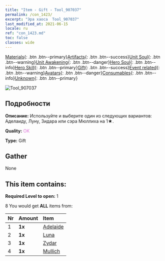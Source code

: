 ```yaml
---
title: "Item - Gift - Tool_907037"
permalink: /con_1423/
excerpt: "Эра хаоса  Tool_907037"
last_modified_at: 2021-06-15
locale: ru
ref: "con_1423.md"
toc: false
classes: wide
---
```

 [Materials](/ItemsRU/){: .btn .btn--primary}[Artifacts](/ItemsRU/Artifacts/){: .btn .btn--success}[Unit Soul](/ItemsRU/UnitSoul/){: .btn .btn--warning}[Unit Awakening](/ItemsRU/UnitAwakening/){: .btn .btn--danger}[Hero Soul](/ItemsRU/HeroSoul/){: .btn .btn--info}[Hero Skill](/ItemsRU/HeroSkill/){: .btn .btn--primary}[Gift](/ItemsRU/Gift/){: .btn .btn--success}[Event related](/ItemsRU/Events/){: .btn .btn--warning}[Avatars](/ItemsRU/Avatars/){: .btn .btn--danger}[Consumables](/ItemsRU/Consumables/){: .btn .btn--info}[Unknown](/ItemsRU/Unknown/){: .btn .btn--primary}

 ![Tool_907037](/images/t/i_907037.png)

## Подробности
 **Описание:** Используйте и выберите один из следующих вариантов: Аделаиду, Луну, Зидара или сэра Мюллиха на 1★.

 **Quality:** <span style="color: #DA70D6">OK</span>

 **Type:** Gift

## Gather

  None

## This item contains:

 **Required Level to open:** 1

 8 You would get **ALL** items  from:

  | Nr | Amount |     Item    |
  |:---|:-------|:------------|
  | 1 |  **1x** | [Adelaide](/heroes/Аделаида/) |  | 
  | 2 |  **1x** | [Luna](/heroes/Луна/) |  | 
  | 3 |  **1x** | [Zydar](/heroes/Зидар/) |  | 
  | 4 |  **1x** | [Mullich](/heroes/Мюллих/) |  | 

